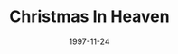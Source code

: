 ---
type: single
title: Christmas In Heaven
date: 1997-11-24
img: /images/singles/christmas-in-heaven.jpg
permalink: /music/singles/:title/
discs:
  - tracks:
    - Christmas In Heaven
    - 1st X-mas Without You
    - F. Chopin/Fantasie - Impromptu Op. 66
    - title: I Believe In You
      subtitle: Mozart Version
    - L. v. Beethoven/Symphony No. 9 - 4th Mov. "Ode An Die Freude"
---